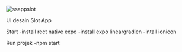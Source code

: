 ![ssappslot](https://github.com/wisnumahendra/SlotApp/assets/152146333/2db009f1-c362-447d-b755-32891193a2da)

UI desain Slot App

Start
-install rect native expo
-install expo lineargradien
-intall ionicon

Run projek
-npm start
